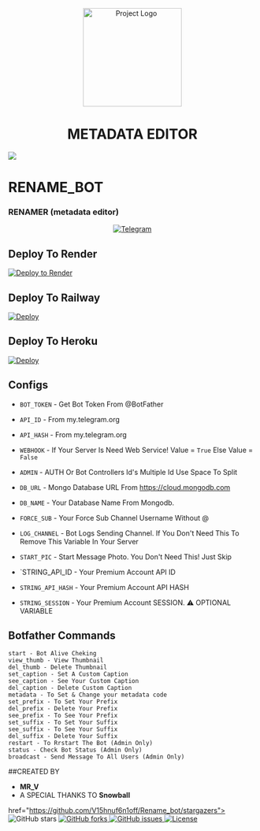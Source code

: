 <div align="center">
  <img src="https://your_image_url_here" alt="Project Logo" width="200">
</div>

<h1 align="center">METADATA EDITOR</h1>

<img src="https://user-images.githubusercontent.com/73097560/115834477-dbab4500-a447-11eb-908a-139a6edaec5c.gif">

#  RENAME_BOT


### **RENAMER** (metadata editor)

<p align="center">
<a href="https://t.me/a1p_video_merger_bot"><img title="Telegram" src="https://img.shields.io/static/v1?label=R3n4mer&message=BOT&color=blue-green"></a> 
</p>


## Deploy To Render              

[![Deploy to Render](https://render.com/images/deploy-to-render-button.svg)](https://render.com/deploy?repo=https://github.com/v15hnuf6n1off/Rename_Bot)

## Deploy To Railway

<a href="https://graph.org/file/fabd75cd5043d2cfdc13d.jpg"><img src="https://railway.app/button.svg" alt="Deploy"></a>

## Deploy To Heroku

<a href="https://heroku.com/deploy?template=https://github.com/v15hnuf6n1off/Rename_Bot"><img src="https://www.herokucdn.com/deploy/button.svg" alt="Deploy"></a>



## Configs 

* `BOT_TOKEN`  - Get Bot Token From @BotFather

* `API_ID` - From my.telegram.org 

* `API_HASH` - From my.telegram.org

* `WEBHOOK` - If Your Server Is Need Web Service! Value = `True` Else Value = `False`

* `ADMIN` - AUTH Or Bot Controllers Id's Multiple Id Use Space To Split 

* `DB_URL`  - Mongo Database URL From https://cloud.mongodb.com

* `DB_NAME`  - Your Database Name From Mongodb. 

* `FORCE_SUB` - Your Force Sub Channel Username Without @

* `LOG_CHANNEL` - Bot Logs Sending Channel. If You Don't Need This To Remove This Variable In Your Server

* `START_PIC` - Start Message Photo. You Don't Need This! Just Skip

* `STRING_API_ID - Your Premium Account API ID

* `STRING_API_HASH` - Your Premium Account API HASH

* `STRING_SESSION` - Your Premium Account SESSION. ⚠️ OPTIONAL VARIABLE

## Botfather Commands
```
start - Bot Alive Cheking
view_thumb - View Thumbnail
del_thumb - Delete Thumbnail
set_caption - Set A Custom Caption
see_caption - See Your Custom Caption
del_caption - Delete Custom Caption
metadata - To Set & Change your metadata code
set_prefix - To Set Your Prefix
del_prefix - Delete Your Prefix
see_prefix - To See Your Prefix
set_suffix - To Set Your Suffix
see_suffix - To See Your Suffix
del_suffix - Delete Your Suffix
restart - To Rrstart The Bot (Admin Only)
status - Check Bot Status (Admin Only)
broadcast - Send Message To All Users (Admin Only)
```

##CREATED BY 
- **MR_V**
- A SPECIAL THANKS TO **Snowball** 




 href="https://github.com/V15hnuf6n1off/Rename_bot/stargazers">
    <img src="https://img.shields.io/github/stars/v15hnuf6n1off/Rename_bot" alt="GitHub stars">
  </a>
  <a href="https://github.com/v15hnuf6n1off/Rename_bot/network">
    <img src="https://img.shields.io/github/forks/v15hnuf6n1off/Rename_bot" alt="GitHub forks">
  </a>
  <a href="https://github.com/v15hnuf6n1off/Rename_bot/issues">
    <img src="https://img.shields.io/github/issues/v15hnuf6n1off/Rename_bot.svg" alt="GitHub issues">
  </a>
  <a href="https://opensource.org/licenses/MIT">
    <img src="https://img.shields.io/badge/license-MIT-blue.svg" alt="License">
  </a>
</div>